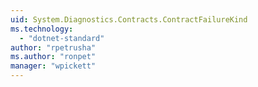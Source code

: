 ```yaml
---
uid: System.Diagnostics.Contracts.ContractFailureKind
ms.technology: 
  - "dotnet-standard"
author: "rpetrusha"
ms.author: "ronpet"
manager: "wpickett"
---
```

